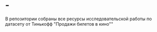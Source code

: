 # -
В репозитории собраны все ресурсы исследовательской работы по датасету от Тинькофф "Продажи билетов в кино""
